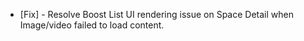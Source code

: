 - [Fix] - Resolve Boost List UI rendering issue on Space Detail when Image/video failed to load content.